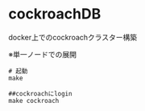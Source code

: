 # cockroachDB

docker上でのcockroachクラスター構築

※単一ノードでの展開

```
# 起動
make

##cockroachにlogin
make cockroach

```
